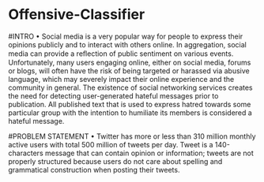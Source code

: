 # Offensive-Classifier
#INTRO
    • Social media is a very popular way for people to express their opinions publicly and to interact with others online. In aggregation, social media can provide a reﬂection of public sentiment on various events. Unfortunately, many users engaging online, either on social media, forums or blogs, will often have the risk of being targeted or harassed via abusive language, which may severely impact their online experience and the community in general. The existence of social networking services creates the need for detecting user-generated hateful messages prior to publication. All published text that is used to express hatred towards some particular group with the intention to humiliate its members is considered a hateful message.
    
#PROBLEM STATEMENT
   • Twitter has more or less than 310 million monthly active users with total 500 million of tweets per day. Tweet is a 140-characters message that can contain opinion or information; tweets are not properly structured because users do not care about spelling and grammatical construction when posting their tweets.
